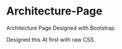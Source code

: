 # Architecture-Page

Architecture Page Designed with Bootstrap.

Designed this At first with raw CSS.

